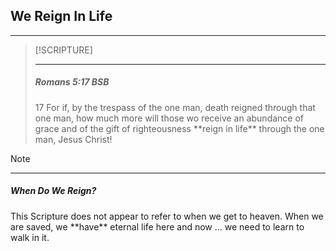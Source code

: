 ## We Reign In Life
---

> [!SCRIPTURE]  
>  
> --- 
> <h5>Romans 5:17 BSB</h5>
> 17 For if, by the trespass of the one man, death reigned through that one man, how much more will those wo receive an abundance of grace and of the gift of righteousness **reign in life** through the one man, Jesus Christ!

> [!NOTE]
> 
> --- 
> <h5>When Do We Reign?</h5>
> This Scripture does not appear to refer to when we get to heaven.  When we are saved, we **have** eternal life here and now ... we need to learn to walk in it.

